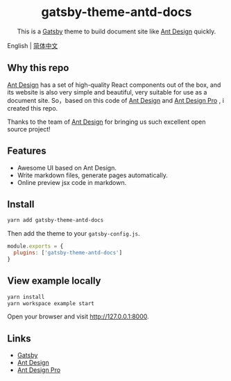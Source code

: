 <h1 align="center">gatsby-theme-antd-docs</h1>

<div align="center">

This is a [Gatsby](https://www.gatsbyjs.org/) theme to build document site like [Ant Design](https://ant.design) quickly.

</div>

English | [简体中文](./README-zh_CN.md)

## Why this repo

[Ant Design](https://ant.design) has a set of high-quality React components out of the box, and its website is also very simple and beautiful, very suitable for use as a document site. So，based on this code of [Ant Design](https://ant.design) and [Ant Design Pro](https://pro.ant.design) , i created this repo.

Thanks to the team of [Ant Design](https://ant.design) for bringing us such excellent open source project!

## Features

- Awesome UI based on Ant Design.
- Write markdown files, generate pages automatically.
- Online preview jsx code in markdown.

## Install

```bash
yarn add gatsby-theme-antd-docs
```

Then add the theme to your `gatsby-config.js`.

```js
module.exports = {
  plugins: ['gatsby-theme-antd-docs']
}
```

## View example locally

```bash
yarn install
yarn workspace example start
```

Open your browser and visit http://127.0.0.1:8000.

## Links

- [Gatsby](https://www.gatsbyjs.org/)
- [Ant Design](http://ant.design/)
- [Ant Design Pro](http://pro.ant.design/)
